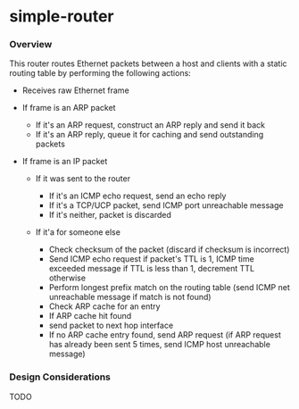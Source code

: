 # simple-router

### Overview

This router routes Ethernet packets between a host and clients with a static routing table by performing the following actions:

- Receives raw Ethernet frame

- If frame is an ARP packet

  - If it's an ARP request, construct an ARP reply and send it back
  - If it's an ARP reply, queue it for caching and send outstanding packets

- If frame is an IP packet

  - If it was sent to the router

    - If it's an ICMP echo request, send an echo reply
    - If it's a TCP/UCP packet, send ICMP port unreachable message
    - If it's neither, packet is discarded
    
  - If it'a for someone else
    
    - Check checksum of the packet (discard if checksum is incorrect)
    - Send ICMP echo request if packet's TTL is 1, ICMP time exceeded message if TTL is less than 1, decrement TTL otherwise
    - Perform longest prefix match on the routing table (send ICMP net unreachable message if match is not found)
    - Check ARP cache for an entry
    - If ARP cache hit found
    - send packet to next hop interface
    - If no ARP cache entry found, send ARP request (if ARP request has already been sent 5 times, send ICMP host unreachable message)

### Design Considerations

TODO
